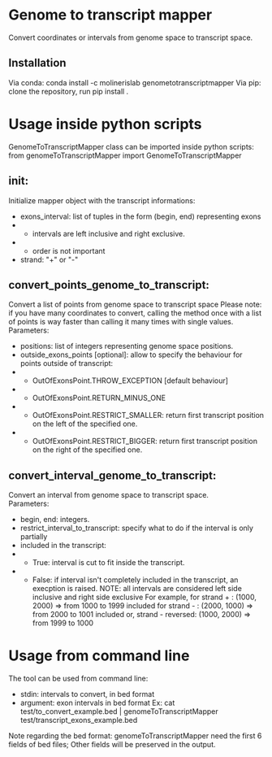 # Genome to transcript mapper
Convert coordinates or intervals from genome space to transcript space.

## Installation
Via conda: conda install -c molinerislab genometotranscriptmapper
Via pip: clone the repository, run pip install .

# Usage inside python scripts
GenomeToTranscriptMapper class can be imported inside python scripts: from genomeToTranscriptMapper import GenomeToTranscriptMapper
## __init__:
Initialize mapper object with the transcript informations:
* exons_interval: list of tuples in the form (begin, end) representing exons
* * intervals are left inclusive and right exclusive.
* * order is not important
* strand: "+" or "-"
    
## convert_points_genome_to_transcript:
Convert a list of points from genome space to transcript space
Please note: if you have many coordinates to convert, calling the method once with a list of points is way faster than calling it many times with single values.
Parameters:
* positions: list of integers representing genome space positions.
* outside_exons_points [optional]: allow to specify the behaviour for points outside of transcript:
* * OutOfExonsPoint.THROW_EXCEPTION [default behaviour]
* * OutOfExonsPoint.RETURN_MINUS_ONE
* * OutOfExonsPoint.RESTRICT_SMALLER: return first transcript position on the left of the specified one.
* * OutOfExonsPoint.RESTRICT_BIGGER: return first transcript position on the right of the specified one.

## convert_interval_genome_to_transcript:
Convert an interval from genome space to transcript space.  
Parameters:
* begin, end: integers.
* restrict_interval_to_transcript: specify what to do if the interval is only partially
*   included in the transcript:
* * True: interval is cut to fit inside the transcript.
* * False: if interval isn't completely included in the transcript, an execption is raised.
NOTE: all intervals are considered left side inclusive and right side exclusive
For example, for strand + : (1000, 2000) => from 1000 to 1999 included
for strand - : (2000, 1000) => from 2000 to 1001 included
or, strand - reversed: (1000, 2000) => from 1999 to 1000


# Usage from command line
The tool can be used from command line:
* stdin: intervals to convert, in bed format
* argument: exon intervals in bed format
Ex: cat test/to_convert_example.bed | genomeToTranscriptMapper test/transcript_exons_example.bed

Note regarding the bed format:
genomeToTranscriptMapper need the first 6 fields of bed files; Other fields will be preserved in the output.